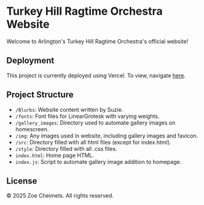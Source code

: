 # Turkey Hill Ragtime Orchestra Website
Welcome to Arlington's Turkey Hill Ragtime Orchestra's official website!

## Deployment
This project is currently deployed using Vercel. 
To view, navigate [here](https://turkey-hill-ragtime-orchestra.vercel.app/).

## Project Structure
- `/Blurbs`: Website content written by Suzie.
- `/fonts`: Font files for LinearGrotesk with varying weights.
- `/gallery_images`: Directory used to automate gallery images on homescreen. 
- `/img`: Any images used in website, including gallery images and favicon.
- `/src`: Directory filled with all html files (except for index.html).
- `/style`: Directory filled with all .css files.
- `index.html`: Home page HTML.
- `index.js`: Script to automate gallery image addition to homepage.

## License
&copy; 2025 Zoe Cheimets. All rights reserved.
